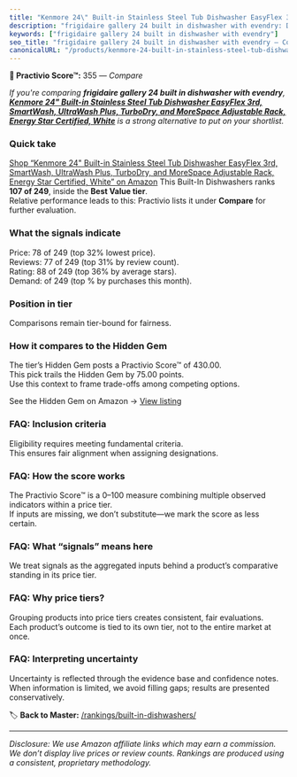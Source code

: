 ```yaml
---
title: "Kenmore 24\" Built-in Stainless Steel Tub Dishwasher EasyFlex 3rd, SmartWash, UltraWash Plus, TurboDry, and MoreSpace Adjustable Rack, Energy Star Certified, White"
description: "frigidaire gallery 24 built in dishwasher with evendry: Data-driven ranking using the Practivio Score™. Positioned by quality, value, demand, findability, mome…"
keywords: ["frigidaire gallery 24 built in dishwasher with evendry"]
seo_title: "frigidaire gallery 24 built in dishwasher with evendry — Compare (2025)"
canonicalURL: "/products/kenmore-24-built-in-stainless-steel-tub-dishwasher-easyflex-3rd-smartwash-ultrawash-plus-turbodry-and-morespace-adjustable-rack-energy-star-certified-white-B0CFPXGWSJ/"
---
```


**🛒 Practivio Score™:** 355 — _Compare_


*If you're comparing **frigidaire gallery 24 built in dishwasher with evendry**, **[Kenmore 24" Built-in Stainless Steel Tub Dishwasher EasyFlex 3rd, SmartWash, UltraWash Plus, TurboDry, and MoreSpace Adjustable Rack, Energy Star Certified, White](https://www.amazon.com/dp/B0CFPXGWSJ?tag=practivio-20)** is a strong alternative to put on your shortlist.*
### Quick take
[Shop “Kenmore 24" Built-in Stainless Steel Tub Dishwasher EasyFlex 3rd, SmartWash, UltraWash Plus, TurboDry, and MoreSpace Adjustable Rack, Energy Star Certified, White” on Amazon](https://www.amazon.com/dp/B0CFPXGWSJ?tag=practivio-20)
This Built-In Dishwashers ranks **107 of 249**, inside the **Best Value tier**.  
Relative performance leads to this: Practivio lists it under **Compare** for further evaluation.

### What the signals indicate
Price: 78 of 249 (top 32% lowest price).  
Reviews: 77 of 249 (top 31% by review count).  
Rating: 88 of 249 (top 36% by average stars).  
Demand:  of 249 (top % by purchases this month).

### Position in tier
Comparisons remain tier-bound for fairness.

### How it compares to the Hidden Gem
The tier’s Hidden Gem posts a Practivio Score™ of 430.00.  
This pick trails the Hidden Gem by 75.00 points.  
Use this context to frame trade-offs among competing options.  

See the Hidden Gem on Amazon → [View listing](https://www.amazon.com/dp/B09ST4M8VF?tag=practivio-20)

### FAQ: Inclusion criteria
Eligibility requires meeting fundamental criteria.  
This ensures fair alignment when assigning designations.

### FAQ: How the score works
The Practivio Score™ is a 0–100 measure combining multiple observed indicators within a price tier.  
If inputs are missing, we don’t substitute—we mark the score as less certain.

### FAQ: What “signals” means here
We treat signals as the aggregated inputs behind a product’s comparative standing in its price tier.

### FAQ: Why price tiers?
Grouping products into price tiers creates consistent, fair evaluations.  
Each product’s outcome is tied to its own tier, not to the entire market at once.

### FAQ: Interpreting uncertainty
Uncertainty is reflected through the evidence base and confidence notes.  
When information is limited, we avoid filling gaps; results are presented conservatively.

<!-- Missing template for Compare/CompareWithinPriceClass -->


🏷️ **Back to Master:** [/rankings/built-in-dishwashers/](/rankings/built-in-dishwashers/)

---
_Disclosure: We use Amazon affiliate links which may earn a commission. We don’t display live prices or review counts. Rankings are produced using a consistent, proprietary methodology._
